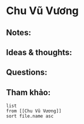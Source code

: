 # Chu Vũ Vương

## Notes:


## Ideas & thoughts:

## Questions:


## Tham khảo:
```dataview
list
from [[Chu Vũ Vương]]
sort file.name asc
```